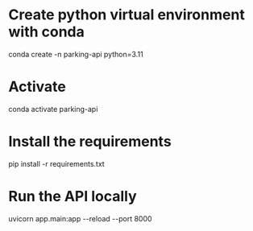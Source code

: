 # Create python virtual environment with conda
conda create -n parking-api python=3.11

# Activate
conda activate parking-api

# Install the requirements
pip install -r requirements.txt

# Run the API locally
uvicorn app.main:app --reload --port 8000

